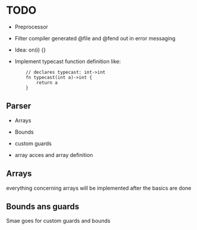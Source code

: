 # TODO

- Preprocessor
- Filter compiler generated @file and @fend out in error messaging

- Idea: on(i) {<execute on alteration>}

- Implement typecast function definition like:
    ```
        // declares typecast: int->int
        fn typecast(int a)->int {
            return a
        }
    ```
## Parser
- Arrays
- Bounds
- custom guards

- array acces and array definition

## Arrays
everything concerning arrays will be implemented after the basics are done

## Bounds ans guards
Smae goes for custom guards and bounds
